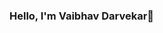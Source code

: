 ### Hello, I'm Vaibhav Darvekar👋

<!--
**vaibhav123-dev/vaibhav123-dev** is a ✨ _special_ ✨ repository because its `README.md` (this file) appears on your GitHub profile.

Here are some ideas to get you started:

- 🔭 I’m currently working on ...
- 🌱 I’m currently learning full stack web development.
- 👯 I’m looking to collaborate on ...
- 🤔 I’m looking for help with ...
- 💬 Ask me about HTML, CSS, JS.
- 📫 How to reach me:Twitter-@vaibhav61104399, Gmail-vabdarwekar00@gmail.com
- 😄 Pronouns: He/His
- ⚡ Fun fact: Explore new thing everyday
-->
